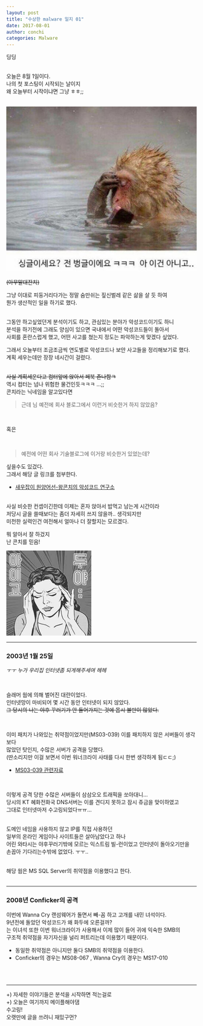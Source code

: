 ```yaml
---
layout: post
title: "수상한 malware 일지 01"
date: 2017-08-01
author: conchi
categories: Malware
---
```


딩딩  
<br>

오늘은 8월 1일이다.  
나의 첫 포스팅이 시작되는 날이지  
왜 오늘부터 시작이냐면 그냥 ㅎㅎ;;  
<br>



![아무말대잔치](/assets/mal01/아무말대잔치.jpg)



~~(아무말대잔치)~~
<br>

그냥 이대로 피둥거리다가는 정말 숨만쉬는 짚신벌레 같은 삶을 살 듯 하여  
뭔가 생산적인 일을 하기로 했다.  
<br>

그동안 하고싶었던게 분석이기도 하고, 관심있는 분야가 악성코드이기도 하니  
분석을 하기전에 그래도 양심이 있으면 국내에서 어떤 악성코드들이 돌아서  
사회를 혼란스럽게 했고, 어떤 사고를 쳤는지 정도는 파악하는게 맞겠다 싶었다.<br>

그래서 오늘부터 조금조금씩 연도별로 악성코드나 보안 사고들을 정리해보기로 했다.  
계획 세우는데만 장장 네시간이 걸렸다.  
<br>

~~사실 계획세운다고 컴터앞에 앉아서 페북 존나함ㅋ~~  
역시 컴터는 넘나 위험한 물건인듯ㅋㅋㅋ ...;;  
콘치라는 닉네임을 알고있다면  

> 근데 님 예전에 회사 블로그에서 이런거 비슷한거 하지 않았음?

<br>

혹은

<br>

> 예전에 어떤 회사 기술블로그에 이거랑 비슷한거 있었는데?

싶을수도 있겄다.  
그래서 해당 글 링크를 첨부한다.  
- [새우잡이 원양어선-왕콘치의 악성코드 연구소](https://bpsecblog.wordpress.com/2016/09/21/conchi_malware_lab_01/)

<br> 사실 비슷한 컨셉이긴한데 이제는 혼자 앉아서 밥먹고 남는게 시간이라  
저당시 글을 쓸때보다는 좀더 자세히 쓰지 않을까.. 생각되지만  
미천한 실력인건 여전해서 얼마나 더 잘할지는 모르겠다.

뭐 알아서 잘 하겄지  
난 콘치를 믿음!

![일을저지른짤](/assets/mal01/일을저지른짤.jpg)

---

### 2003년 1월 25일

*ㅜㅜ 누가 우리집 인터넷좀 되게해주세여 헤헤*

<br>

슬래머 웜에 의해 벌어진 대란이었다.  
인터넷망이 마비되어 몇 시간 동안 인터넷이 되지 않았다.  
~~그 당시의 나는 야후 꾸러기가 안 들어가지는 것에 몹시 불만이 많았다.~~

<br>

이미 패치가 나와있는 취약점이었지만(MS03-039) 이를 패치하지 않은 서버들이 생각보다  
많았던 탓인지, 수많은 서버가 공격을 당했다.  
(딴소리지만 이걸 보면서 이번 워너크라이 사태를 다시 한번 생각하게 됨ㄷㄷ;)  
- [MS03-039 관련자료](https://technet.microsoft.com/en-us/library/security/ms02-039.aspx)  
<br>

이렇게 공격 당한 수많은 서버들이 삼삼오오 트래픽을 쏘아대니...  
당시의 KT 혜화전화국 DNS서버는 이를 견디지 못하고 잠시 쥬금을 맞이하였고  
그대로 인터넷마저 수고링되었다ㅠㅠ...  
<br>

도메인 네임을 사용하지 않고 IP를 직접 사용하던  
일부의 온라인 게임이나 사이트들은 살아남았다고 하나  
어린 와타시는 야후꾸러기밖에 모르는 익스트림 빌-런이었고 인터넷이 돌아오기만을  
손꼽아 기다리는수밖에 없었다. ㅜㅜ..  
<br>

해당 웜은 MS SQL Server의 취약점을 이용했다고 한다.<br><br>

---

### 2008년 Conficker의 공격

이번에 Wanna Cry 랜섬웨어가 돌면서 빼-꼼 하고 고개를 내민 녀석이다.  
9년전에 돌았던 악성코드가 왜 화두에 오른걸까?  
는 이녀석 또한 이번 워너크라이가 사용해서 이제 많이 들어 귀에 익숙한 SMB의  
구조적 취약점을 자기자신을 널리 퍼트리는데 이용했기 때문이다.  
- 동일한 취약점은 아니지만 둘다 SMB의 취약점을 이용한다.  
- Conficker의 경우는 MS08-067 , Wanna Cry의 경우는 MS17-010

<br><br>

---

+) 자세한 이야기들은 분석을 시작하면 적는걸로  
+) 오늘은 여기까지 메이플해야댐  
수고링!  
오랫만에 글을 쓰려니 재밌구먼?
